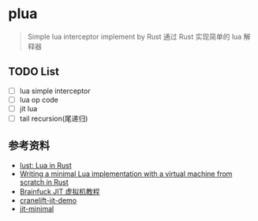 # plua

> Simple lua interceptor implement by Rust
> 通过 Rust 实现简单的 lua 解释器

## TODO List

- [ ] lua simple interceptor
- [ ] lua op code
- [ ] jit lua
- [ ] tail recursion(尾递归)

## 参考资料

- [lust: Lua in Rust](https://github.com/eatonphil/lust)
- [Writing a minimal Lua implementation with a virtual machine from scratch in Rust](https://notes.eatonphil.com/lua-in-rust.html)
- [Brainfuck JIT 虚拟机教程](https://github.com/Nugine/bfjit)
- [cranelift-jit-demo](https://github.com/bytecodealliance/cranelift-jit-demo)
- [jit-minimal](https://github.com/bytecodealliance/wasmtime/blob/main/cranelift/jit/examples/jit-minimal.rs)
